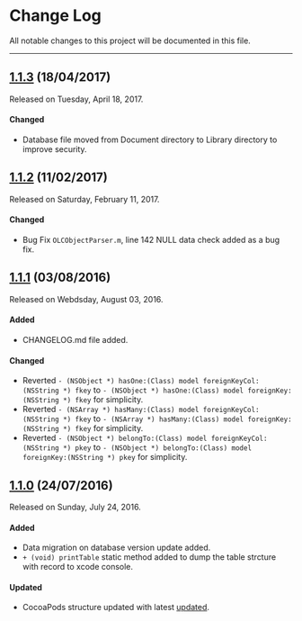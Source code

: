 # Change Log
All notable changes to this project will be documented in this file.

---
## [1.1.3](https://github.com/LakithaRav/OLCOrm/releases/tag/1.1.3) (18/04/2017)
Released on Tuesday, April 18, 2017.

#### Changed
* Database file moved from Document directory to Library directory to improve security.

## [1.1.2](https://github.com/LakithaRav/OLCOrm/releases/tag/1.1.2) (11/02/2017)
Released on Saturday, February 11, 2017.

#### Changed
* Bug Fix `OLCObjectParser.m`, line 142 NULL data check added as a bug fix.


## [1.1.1](https://github.com/LakithaRav/OLCOrm/releases/tag/1.1.1) (03/08/2016)
Released on Webdsday, August 03, 2016.

#### Added
* CHANGELOG.md file added.

#### Changed
* Reverted `- (NSObject *) hasOne:(Class) model foreignKeyCol:(NSString *) fkey` to `- (NSObject *) hasOne:(Class) model foreignKey:(NSString *) fkey` for simplicity.
* Reverted `- (NSArray *) hasMany:(Class) model foreignKeyCol:(NSString *) fkey` to `- (NSArray *) hasMany:(Class) model foreignKey:(NSString *) fkey` for simplicity.
* Reverted `- (NSObject *) belongTo:(Class) model foreignKeyCol:(NSString *) pkey` to `- (NSObject *) belongTo:(Class) model foreignKey:(NSString *) pkey` for simplicity.


## [1.1.0](https://github.com/LakithaRav/OLCOrm/releases/tag/1.1.0) (24/07/2016)
Released on Sunday, July 24, 2016.

#### Added
* Data migration on database version update added.
* `+ (void) printTable` static method added to dump the table strcture with record to xcode console.

#### Updated
* CocoaPods structure updated with latest [updated](http://blog.cocoapods.org/CocoaPods-App-1.0/).